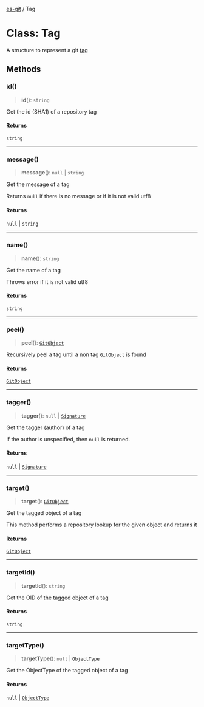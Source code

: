 [es-git](../globals.md) / Tag

# Class: Tag

A structure to represent a git [tag][1]

[1]: http://git-scm.com/book/en/Git-Basics-Tagging

## Methods

### id()

> **id**(): `string`

Get the id (SHA1) of a repository tag

#### Returns

`string`

***

### message()

> **message**(): `null` \| `string`

Get the message of a tag

Returns `null` if there is no message or if it is not valid utf8

#### Returns

`null` \| `string`

***

### name()

> **name**(): `string`

Get the name of a tag

Throws error if it is not valid utf8

#### Returns

`string`

***

### peel()

> **peel**(): [`GitObject`](GitObject.md)

Recursively peel a tag until a non tag `GitObject` is found

#### Returns

[`GitObject`](GitObject.md)

***

### tagger()

> **tagger**(): `null` \| [`Signature`](../interfaces/Signature.md)

Get the tagger (author) of a tag

If the author is unspecified, then `null` is returned.

#### Returns

`null` \| [`Signature`](../interfaces/Signature.md)

***

### target()

> **target**(): [`GitObject`](GitObject.md)

Get the tagged object of a tag

This method performs a repository lookup for the given object and
returns it

#### Returns

[`GitObject`](GitObject.md)

***

### targetId()

> **targetId**(): `string`

Get the OID of the tagged object of a tag

#### Returns

`string`

***

### targetType()

> **targetType**(): `null` \| [`ObjectType`](../enumerations/ObjectType.md)

Get the ObjectType of the tagged object of a tag

#### Returns

`null` \| [`ObjectType`](../enumerations/ObjectType.md)
